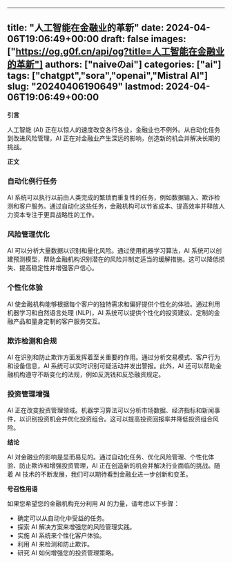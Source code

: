 
---
title: "人工智能在金融业的革新"
date: 2024-04-06T19:06:49+00:00
draft: false
images: ["https://og.g0f.cn/api/og?title=人工智能在金融业的革新"]
authors: ["naiveのai"]
categories: ["ai"]
tags: ["chatgpt","sora","openai","Mistral AI"]
slug: "20240406190649"
lastmod: 2024-04-06T19:06:49+00:00
---
**引言**

人工智能 (AI) 正在以惊人的速度改变各行各业，金融业也不例外。从自动化任务到改进风险管理，AI 正在对金融业产生深远的影响，创造新的机会并解决长期的挑战。

**正文**

### 自动化例行任务

AI 系统可以执行以前由人类完成的繁琐而重复性的任务，例如数据输入、欺诈检测和客户服务。通过自动化这些任务，金融机构可以节省成本、提高效率并释放人力资本专注于更具战略性的工作。

### 风险管理优化

AI 可以分析大量数据以识别和量化风险。通过使用机器学习算法，AI 系统可以创建预测模型，帮助金融机构识别潜在的风险并制定适当的缓解措施。这可以降低损失、提高稳定性并增强客户信心。

### 个性化体验

AI 使金融机构能够根据每个客户的独特需求和偏好提供个性化的体验。通过利用机器学习和自然语言处理 (NLP)，AI 系统可以提供个性化的投资建议、定制的金融产品和量身定制的客户服务交互。

### 欺诈检测和合规

AI 在识别和防止欺诈方面发挥着至关重要的作用。通过分析交易模式、客户行为和设备信息，AI 系统可以实时识别可疑活动并发出警报。此外，AI 还可以帮助金融机构遵守不断变化的法规，例如反洗钱和反恐融资规定。

### 投资管理增强

AI 正在改变投资管理领域。机器学习算法可以分析市场数据、经济指标和新闻事件，以识别投资机会并优化投资组合。这可以提高投资回报率并降低投资组合风险。

**结论**

AI 对金融业的影响是显而易见的。通过自动化任务、优化风险管理、个性化体验、防止欺诈和增强投资管理，AI 正在创造新的机会并解决行业面临的挑战。随着 AI 技术的不断发展，我们可以期待看到金融业进一步创新和变革。

**号召性用语**

如果您希望您的金融机构充分利用 AI 的力量，请考虑以下步骤：

* 确定可以从自动化中受益的任务。
* 探索 AI 解决方案来增强您的风险管理实践。
* 实施 AI 系统来个性化客户体验。
* 利用 AI 来检测和防止欺诈。
* 研究 AI 如何增强您的投资管理策略。